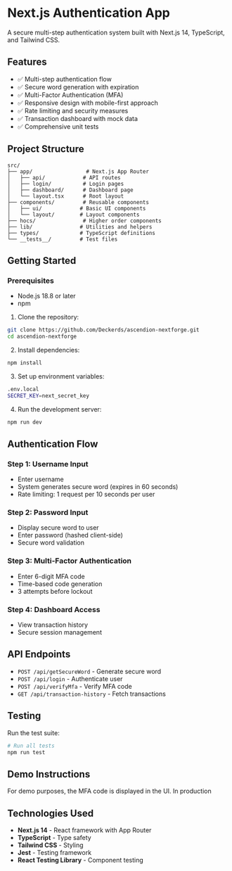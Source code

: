 # Next.js Authentication App

A secure multi-step authentication system built with Next.js 14, TypeScript, and Tailwind CSS.

## Features

- ✅ Multi-step authentication flow
- ✅ Secure word generation with expiration
- ✅ Multi-Factor Authentication (MFA)
- ✅ Responsive design with mobile-first approach
- ✅ Rate limiting and security measures
- ✅ Transaction dashboard with mock data
- ✅ Comprehensive unit tests

## Project Structure

```
src/
├── app/                 # Next.js App Router
│   ├── api/            # API routes
│   ├── login/          # Login pages
│   ├── dashboard/      # Dashboard page
│   └── layout.tsx      # Root layout
├── components/         # Reusable components
│   ├── ui/            # Basic UI components
│   └── layout/        # Layout components
├── hocs/               # Higher order components
├── lib/               # Utilities and helpers
├── types/             # TypeScript definitions
└── __tests__/         # Test files
```

## Getting Started

### Prerequisites

- Node.js 18.8 or later
- npm

1. Clone the repository:

```bash
git clone https://github.com/Deckerds/ascendion-nextforge.git
cd ascendion-nextforge
```

2. Install dependencies:

```bash
npm install
```

3. Set up environment variables:

```bash
.env.local
SECRET_KEY=next_secret_key
```

4. Run the development server:

```bash
npm run dev
```

## Authentication Flow

### Step 1: Username Input

- Enter username
- System generates secure word (expires in 60 seconds)
- Rate limiting: 1 request per 10 seconds per user

### Step 2: Password Input

- Display secure word to user
- Enter password (hashed client-side)
- Secure word validation

### Step 3: Multi-Factor Authentication

- Enter 6-digit MFA code
- Time-based code generation
- 3 attempts before lockout

### Step 4: Dashboard Access

- View transaction history
- Secure session management

## API Endpoints

- `POST /api/getSecureWord` - Generate secure word
- `POST /api/login` - Authenticate user
- `POST /api/verifyMfa` - Verify MFA code
- `GET /api/transaction-history` - Fetch transactions

## Testing

Run the test suite:

```bash
# Run all tests
npm run test
```

## Demo Instructions

For demo purposes, the MFA code is displayed in the UI. In production

## Technologies Used

- **Next.js 14** - React framework with App Router
- **TypeScript** - Type safety
- **Tailwind CSS** - Styling
- **Jest** - Testing framework
- **React Testing Library** - Component testing
